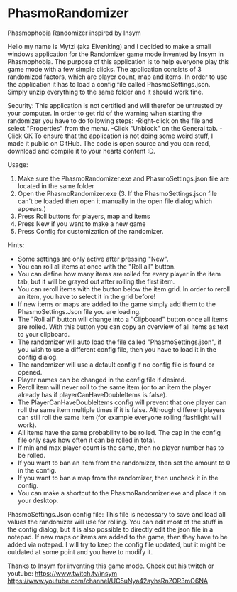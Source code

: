 # PhasmoRandomizer
Phasmophobia Randomizer inspired by Insym

Hello my name is Mytzi (aka Elvenking) and I decided to make a small windows application for
the Randomizer game mode invented by Insym in Phasmophobia.
The purpose of this application is to help everyone play this game mode with a few simple clicks.
The application consists of 3 randomized factors, which are player count, map and items.
In order to use the application it has to load a config file called PhasmoSettings.json.
Simply unzip everything to the same folder and it should work fine.

Security:
This application is not certified and will therefor be untrusted by your computer.
In order to get rid of the warning when starting the randomizer you have to do following steps:
   -Right-click on the file and select "Properties" from the menu.
   -Click "Unblock" on the General tab.
   -Click OK
To ensure that the application is not doing some weird stuff, I made it public on GitHub.
The code is open source and you can read, download and compile it to your hearts content :D.

Usage:
1. Make sure the PhasmoRandomizer.exe and PhasmoSettings.json file are located in the same folder
2. Open the PhasmoRandomizer.exe
(3. If the PhasmoSettings.json file can't be loaded then open it manually in the open file dialog which appears.)
4. Press Roll buttons for players, map and items
5. Press New if you want to make a new game
6. Press Config for customization of the randomizer.

Hints:
- Some settings are only active after pressing "New".
- You can roll all items at once with the "Roll all" button.
- You can define how many items are rolled for every player in the item tab, but it will be grayed out after rolling the first item.
- You can reroll items with the button below the item grid. In order to reroll an item, you have to select it in the grid before!
- If new items or maps are added to the game simply add them to the PhasmoSettings.Json file you are loading.
- The "Roll all" button will change into a "Clipboard" button once all items are rolled. 
  With this button you can copy an overview of all items as text to your clipboard.
- The randomizer will auto load the file called "PhasmoSettings.json", 
  if you wish to use a different config file, then you have to load it in the config dialog.
- The randomizer will use a default config if no config file is found or opened.
- Player names can be changed in the config file if desired.  
- Reroll item will never roll to the same item (or to an item the player already has if playerCanHaveDoubleItems is false).
- The PlayerCanHaveDoubleItems config will prevent that one player can roll the same item multiple times if it is false. 
  Although different players can still roll the same item (for example everyone rolling flashlight will work).
- All items have the same probability to be rolled. 
  The cap in the config file only says how often it can be rolled in total.
- If min and max player count is the same, then no player number has to be rolled.
- If you want to ban an item from the randomizer, then set the amount to 0 in the config.
- If you want to ban a map from the randomizer, then uncheck it in the config.
- You can make a shortcut to the PhasmoRandomizer.exe and place it on your desktop.

PhasmoSettings.Json config file:
This file is necessary to save and load all values the randomizer will use for rolling.
You can edit most of the stuff in the config dialog, but it is also possible to directly edit the 
json file in a notepad. 
If new maps or items are added to the game, then they have to be added via notepad.
I will try to keep the config file updated, but it might be outdated at some point and you have to modify it.


Thanks to Insym for inventing this game mode.
Check out his twitch or youtube: 
https://www.twitch.tv/insym 
https://www.youtube.com/channel/UC5uNya42ayhsRnZOR3mO6NA
